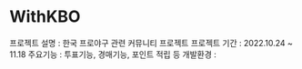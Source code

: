# WithKBO

프로젝트 설명 : 한국 프로야구 관련 커뮤니티 프로젝트
프로젝트 기간 : 2022.10.24 ~ 11.18
주요기능 : 투표기능, 경매기능, 포인트 적립 등
개발환경 : 
